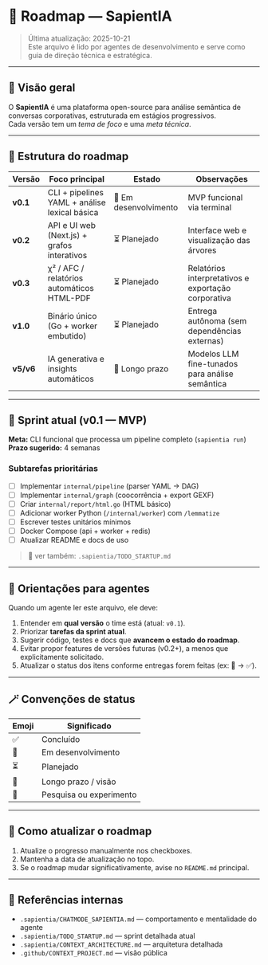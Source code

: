 # 🧭 Roadmap — SapientIA

> Última atualização: 2025-10-21  
> Este arquivo é lido por agentes de desenvolvimento e serve como guia de direção técnica e estratégica.

---

## 🎯 Visão geral

O **SapientIA** é uma plataforma open-source para análise semântica de conversas corporativas, estruturada em estágios progressivos.  
Cada versão tem um _tema de foco_ e uma _meta técnica_.

---

## 🧱 Estrutura do roadmap

| Versão    | Foco principal                                | Estado                | Observações                                         |
| --------- | --------------------------------------------- | --------------------- | --------------------------------------------------- |
| **v0.1**  | CLI + pipelines YAML + análise lexical básica | 🚧 Em desenvolvimento | MVP funcional via terminal                          |
| **v0.2**  | API e UI web (Next.js) + grafos interativos   | ⏳ Planejado          | Interface web e visualização das árvores            |
| **v0.3**  | χ² / AFC / relatórios automáticos HTML-PDF    | ⏳ Planejado          | Relatórios interpretativos e exportação corporativa |
| **v1.0**  | Binário único (Go + worker embutido)          | ⏳ Planejado          | Entrega autônoma (sem dependências externas)        |
| **v5/v6** | IA generativa e insights automáticos          | 🌙 Longo prazo        | Modelos LLM fine-tunados para análise semântica     |

---

## 🚀 Sprint atual (v0.1 — MVP)

**Meta:** CLI funcional que processa um pipeline completo (`sapientia run`)  
**Prazo sugerido:** 4 semanas

### Subtarefas prioritárias

- [ ] Implementar `internal/pipeline` (parser YAML → DAG)
- [ ] Implementar `internal/graph` (coocorrência + export GEXF)
- [ ] Criar `internal/report/html.go` (HTML básico)
- [ ] Adicionar worker Python (`/internal/worker`) com `/lemmatize`
- [ ] Escrever testes unitários mínimos
- [ ] Docker Compose (api + worker + redis)
- [ ] Atualizar README e docs de uso

> 🔗 ver também: `.sapientia/TODO_STARTUP.md`

---

## 🧠 Orientações para agentes

Quando um agente ler este arquivo, ele deve:

1. Entender em **qual versão** o time está (atual: `v0.1`).
2. Priorizar **tarefas da sprint atual**.
3. Sugerir código, testes e docs que **avancem o estado do roadmap**.
4. Evitar propor features de versões futuras (v0.2+), a menos que explicitamente solicitado.
5. Atualizar o status dos itens conforme entregas forem feitas (ex: 🚧 → ✅).

---

## 🪄 Convenções de status

| Emoji | Significado             |
| ----- | ----------------------- |
| ✅    | Concluído               |
| 🚧    | Em desenvolvimento      |
| ⏳    | Planejado               |
| 🌙    | Longo prazo / visão     |
| 🧠    | Pesquisa ou experimento |

---

## 💬 Como atualizar o roadmap

1. Atualize o progresso manualmente nos checkboxes.
2. Mantenha a data de atualização no topo.
3. Se o roadmap mudar significativamente, avise no `README.md` principal.

---

## 📎 Referências internas

- `.sapientia/CHATMODE_SAPIENTIA.md` — comportamento e mentalidade do agente
- `.sapientia/TODO_STARTUP.md` — sprint detalhada atual
- `.sapientia/CONTEXT_ARCHITECTURE.md` — arquitetura detalhada
- `.github/CONTEXT_PROJECT.md` — visão pública
